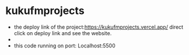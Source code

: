 # kukufmprojects

* the deploy link of the project:https://kukufmprojects.vercel.app/  direct click on deploy link and see the website.
* 
* this code running on port: Localhost:5500
